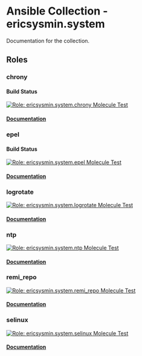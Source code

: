 # Ansible Collection - ericsysmin.system

Documentation for the collection.

## Roles

### chrony

#### Build Status

[![Role: ericsysmin.system.chrony Molecule Test](https://github.com/ericsysmin/ansible-collection-system/workflows/Role:%20ericsysmin.system.chrony%20Molecule%20Test/badge.svg)](https://github.com/ericsysmin/ansible-collection-system/actions?query=workflow%3A%22Role%3A+ericsysmin.system.chrony+Molecule+Test%22)

#### [Documentation](https://github.com/ericsysmin/ansible-collection-system/blob/master/docs/chrony.md)

### epel

#### Build Status

[![Role: ericsysmin.system.epel Molecule Test](https://github.com/ericsysmin/ansible-collection-system/workflows/Role:%20ericsysmin.system.epel%20Molecule%20Test/badge.svg)](https://github.com/ericsysmin/ansible-collection-system/actions?query=workflow%3A%22Role%3A+ericsysmin.system.epel+Molecule+Test%22)

#### [Documentation](https://github.com/ericsysmin/ansible-collection-system/blob/master/docs/epel.md)

### logrotate

[![Role: ericsysmin.system.logrotate Molecule Test](https://github.com/ericsysmin/ansible-collection-system/workflows/Role:%20ericsysmin.system.logrotate%20Molecule%20Test/badge.svg)](https://github.com/ericsysmin/ansible-collection-system/actions?query=workflow%3A%22Role%3A+ericsysmin.system.logrotate+Molecule+Test%22)

#### [Documentation](https://github.com/ericsysmin/ansible-collection-system/blob/master/docs/logrotate.md)

### ntp

[![Role: ericsysmin.system.ntp Molecule Test](https://github.com/ericsysmin/ansible-collection-system/workflows/Role:%20ericsysmin.system.ntp%20Molecule%20Test/badge.svg)](https://github.com/ericsysmin/ansible-collection-system/actions?query=workflow%3A%22Role%3A+ericsysmin.system.ntp+Molecule+Test%22)

#### [Documentation](https://github.com/ericsysmin/ansible-collection-system/blob/master/docs/ntp.md)

### remi_repo

[![Role: ericsysmin.system.remi_repo Molecule Test](https://github.com/ericsysmin/ansible-collection-system/workflows/Role:%20ericsysmin.system.remi_repo%20Molecule%20Test/badge.svg)](https://github.com/ericsysmin/ansible-collection-system/actions?query=workflow%3A%22Role%3A+ericsysmin.system.remi_repo+Molecule+Test%22)

#### [Documentation](https://github.com/ericsysmin/ansible-collection-system/blob/master/docs/remi_repo.md)

### selinux

[![Role: ericsysmin.system.selinux Molecule Test](https://github.com/ericsysmin/ansible-collection-system/workflows/Role:%20ericsysmin.system.selinux%20Molecule%20Test/badge.svg)](https://github.com/ericsysmin/ansible-collection-system/actions?query=workflow%3A%22Role%3A+ericsysmin.system.selinux+Molecule+Test%22)

#### [Documentation](https://github.com/ericsysmin/ansible-collection-system/blob/master/docs/selinux.md)
